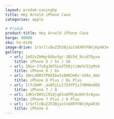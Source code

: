 ```yaml
---
layout: produk-casinghp
title: Hey Arnold iPhone Case
categories: apple

# Produk
product-title: Hey Arnold iPhone Case
harga: 90000
sku: hn-0140
image-drive: 1rSrllcBuZZh2BjaiCn8XRfFBVjKp403e
gallery:
  - url: 1eD2vZkMqrbObvSgr-3Bi5d_9csd7Oyxa
    title: iPhone 5 / 5s / SE
  - url: 1Nie-IfcEgJKF5Lm3T56jtiNehC52yMs8
    title: iPhone 6 / 6s
  - url: 1WnLdOMJfP88IbwIx8HMJmRz-SXAe_dmU
    title: iPhone 6 Plus / 6s Plus
  - url: 1lYzQmM-_auBSjLL17ZdYPIzJYBHAoOOQ
    title: iPhone 7 / 8
  - url: 1dK5rDHYLC91Djq63cWfMjAxbHr5rAyou
    title: iPhone 7 Plus / 8 Plus
  - url: 1rSrllcBuZZh2BjaiCn8XRfFBVjKp403e
    title: iPhone X
---
```

